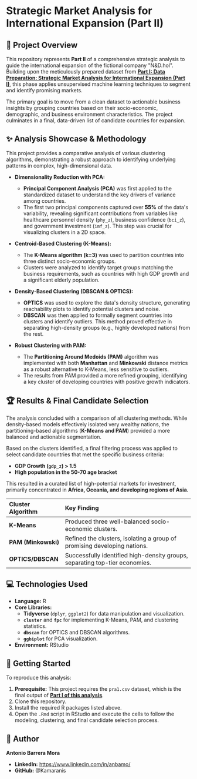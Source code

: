 # Strategic Market Analysis for International Expansion (Part II)
## 📄 Project Overview

This repository represents **Part II** of a comprehensive strategic analysis to guide the international expansion of the fictional company "N&D.hol". Building upon the meticulously prepared dataset from **[Part I: Data Preparation: Strategic Market Analysis for International Expansion (Part I)](https://github.com/Kamaranis/Strategic-Market-Analysis-for-International-Expansion-Part-I-)**, this phase applies unsupervised machine learning techniques to segment and identify promising markets.

The primary goal is to move from a clean dataset to actionable business insights by grouping countries based on their socio-economic, demographic, and business environment characteristics. The project culminates in a final, data-driven list of candidate countries for expansion.

## ✨ Analysis Showcase & Methodology

This project provides a comparative analysis of various clustering algorithms, demonstrating a robust approach to identifying underlying patterns in complex, high-dimensional data.

*   **Dimensionality Reduction with PCA:**
    *   **Principal Component Analysis (PCA)** was first applied to the standardized dataset to understand the key drivers of variance among countries.
    *   The first two principal components captured over **55%** of the data's variability, revealing significant contributions from variables like healthcare personnel density (`phy_z`), business confidence (`bci_z`), and government investment (`imf_z`). This step was crucial for visualizing clusters in a 2D space.

*   **Centroid-Based Clustering (K-Means):**
    *   The **K-Means algorithm (k=3)** was used to partition countries into three distinct socio-economic groups.
    *   Clusters were analyzed to identify target groups matching the business requirements, such as countries with high GDP growth and a significant elderly population.

*   **Density-Based Clustering (DBSCAN & OPTICS):**
    *   **OPTICS** was used to explore the data's density structure, generating reachability plots to identify potential clusters and noise.
    *   **DBSCAN** was then applied to formally segment countries into clusters and identify outliers. This method proved effective in separating high-density groups (e.g., highly developed nations) from the rest.

*   **Robust Clustering with PAM:**
    *   The **Partitioning Around Medoids (PAM)** algorithm was implemented with both **Manhattan** and **Minkowski** distance metrics as a robust alternative to K-Means, less sensitive to outliers.
    *   The results from PAM provided a more refined grouping, identifying a key cluster of developing countries with positive growth indicators.

## 🏆 Results & Final Candidate Selection

The analysis concluded with a comparison of all clustering methods. While density-based models effectively isolated very wealthy nations, the partitioning-based algorithms (**K-Means and PAM**) provided a more balanced and actionable segmentation.

Based on the clusters identified, a final filtering process was applied to select candidate countries that met the specific business criteria:
*   **GDP Growth (`gdp_z`) > 1.5**
*   **High population in the 50-70 age bracket**

This resulted in a curated list of high-potential markets for investment, primarily concentrated in **Africa, Oceania, and developing regions of Asia.**

| Cluster Algorithm | Key Finding |
| :--- | :--- |
| **K-Means** | Produced three well-balanced socio-economic clusters. |
| **PAM (Minkowski)**| Refined the clusters, isolating a group of promising developing nations. |
| **OPTICS/DBSCAN**| Successfully identified high-density groups, separating top-tier economies. |

## 💻 Technologies Used

*   **Language:** R
*   **Core Libraries:**
    *   **Tidyverse** (`dplyr`, `ggplot2`) for data manipulation and visualization.
    *   **`cluster`** and **`fpc`** for implementing K-Means, PAM, and clustering statistics.
    *   **`dbscan`** for OPTICS and DBSCAN algorithms.
    *   **`ggbiplot`** for PCA visualization.
*   **Environment:** RStudio

## 🚀 Getting Started

To reproduce this analysis:
1.  **Prerequisite:** This project requires the `pra1.csv` dataset, which is the final output of **[Part I of this analysis](https://github.com/Kamaranis/Strategic-Market-Analysis-for-International-Expansion-Part-I-)**.
2.  Clone this repository.
3.  Install the required R packages listed above.
4.  Open the `.Rmd` script in RStudio and execute the cells to follow the modeling, clustering, and final candidate selection process.

## 👤 Author

**Antonio Barrera Mora**

*   **LinkedIn:** https://www.linkedin.com/in/anbamo/
*   **GitHub:** @Kamaranis
